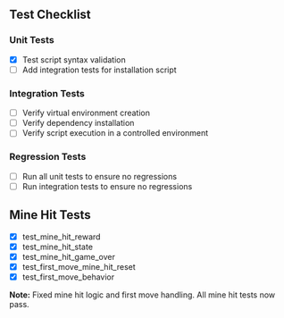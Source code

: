 ## Test Checklist

### Unit Tests
- [x] Test script syntax validation
- [ ] Add integration tests for installation script

### Integration Tests
- [ ] Verify virtual environment creation
- [ ] Verify dependency installation
- [ ] Verify script execution in a controlled environment

### Regression Tests
- [ ] Run all unit tests to ensure no regressions
- [ ] Run integration tests to ensure no regressions

## Mine Hit Tests
- [x] test_mine_hit_reward
- [x] test_mine_hit_state
- [x] test_mine_hit_game_over
- [x] test_first_move_mine_hit_reset
- [x] test_first_move_behavior

**Note:** Fixed mine hit logic and first move handling. All mine hit tests now pass. 